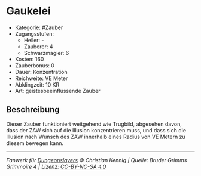 # Gaukelei

- Kategorie: #Zauber
- Zugangsstufen:
  - Heiler: -
  - Zauberer: 4
  - Schwarzmagier: 6
- Kosten: 160
- Zauberbonus: 0
- Dauer: Konzentration
- Reichweite: VE Meter
- Abklingzeit: 10 KR
- Art: geistesbeeinflussende Zauber

## Beschreibung

Dieser Zauber funktioniert weitgehend wie Trugbild, abgesehen davon, dass der ZAW sich auf die Illusion konzentrieren muss, und dass sich die Illusion nach Wunsch des ZAW innerhalb eines Radius von VE Metern zu diesem bewegen kann.

---

_Fanwerk für [Dungeonslayers](https://www.dungeonslayers.net/) © Christian Kennig | Quelle: Bruder Grimms Grimmoire 4 | Lizenz: [CC-BY-NC-SA 4.0](https://creativecommons.org/licenses/by-nc-sa/4.0/deed.de)_

